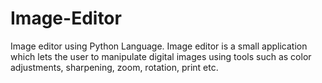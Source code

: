 # Image-Editor
Image editor using Python Language. Image editor is a small application which lets the user to manipulate digital images using tools such as color adjustments, sharpening, zoom, rotation, print etc. 
